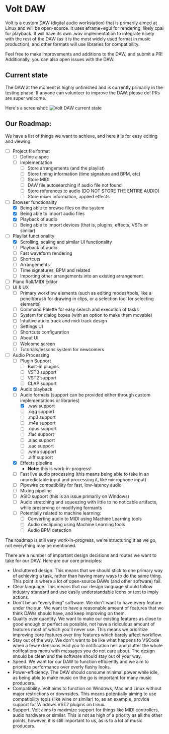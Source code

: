 # Volt DAW

Volt is a custom DAW (digital audio workstation) that is primarily aimed at Linux and will be open-source. It uses eframe+egui for rendering, likely cpal for playback.
It will have its own .wav implementation to integrate nicely with the rest of the DAW (as it is the most widely used format in music production), and other formats will use libraries for compatibility.

Feel free to make improvements and additions to the DAW, and submit a PR!
Additionally, you can also open issues with the DAW.

## Current state

The DAW at the moment is highly unfinished and is currently primarily in the testing phase.
If anyone can volunteer to improve the DAW, please do! PRs are super welcome.

Here's a screenshot:
![Volt DAW current state](https://fs.infra.thered.sh/status/volt/volt-status-preview-2.png)

## Our Roadmap:

We have a list of things we want to achieve, and here it is for easy editing and viewing:
- [ ] Project file format
    - [ ] Define a spec
    - [ ] Implementation
        - [ ] Store arrangements (and the playlist)
        - [ ] Store timing information (time signature and BPM, etc)
        - [ ] Store MIDI
        - [ ] DAW file autosearching if audio file not found
        - [ ] Store references to audio (DO NOT STORE THE ENTIRE AUDIO)
        - [ ] Store mixer information, applied effects
- [ ] Browser functionality
    - [x] Being able to browse files on the system
    - [x] Being able to import audio files
    - [x] Playback of audio
    - [ ] Being able to import devices (that is, plugins, effects, VSTs or similar)
- [ ] Playlist functionality
    - [x] Scrolling, scaling and similar UI functionality
    - [ ] Playback of audio
    - [ ] Fast waveform rendering
    - [ ] Shortcuts
    - [ ] Arrangements
    - [ ] Time signatures, BPM and related
    - [ ] Importing other arrangements into an existing arrangement
- [ ] Piano Roll/MIDI Editor
- [ ] UI & UX
    - [ ] Primary workflow elements (such as editing modes/tools, like a pencil/brush for drawing in clips, or a selection tool for selecting elements)
    - [ ] Command Palette for easy search and execution of tasks
    - [ ] System for dialog boxes (with an option to make them movable)
    - [ ] Intuitive audio track and midi track design
    - [ ] Settings UI
    - [ ] Shortcuts configuration
    - [ ] About UI
    - [ ] Welcome screen
    - [ ] Tutorials/lessons system for newcomers
- [ ] Audio Processing
    - [ ] Plugin Support
        - [ ] Built-in plugins
        - [ ] VST3 support
        - [ ] VST2 support
        - [ ] CLAP support
    - [x] Audio playback
    - [ ] Audio formats (support can be provided either through custom implementations or libraries)
        - [x] .wav support
        - [ ] .ogg support
        - [ ] .mp3 support
        - [ ] .m4a support
        - [ ] .opus support
        - [ ] .flac support
        - [ ] .alac support
        - [ ] .aac support
        - [ ] .wma support
        - [ ] .aiff support
    - [x] Effects pipeline
        - **Note:** this is work-in-progress!
    - [ ] Fast live audio processing (this means being able to take in an unpredictable input and processing it, like microphone input)
    - [ ] Pipewire compatibility for fast, low-latency audio
    - [ ] Mixing pipeline
    - [ ] ASIO support (this is an issue primarily on Windows)
    - [ ] Audio stretching and squeezing with little to no noticable artifacts, while preserving or modifying formants
    - [ ] Potentially related to machine learning:
        - [ ] Converting audio to MIDI using Machine Learning tools
        - [ ] Audio declipping using Machine Learning tools
        - [ ] Audio BPM detection

The roadmap is still very work-in-progress, we're structuring it as we go, not everything may be mentioned.

There are a number of important design decisions and routes we want to take for our DAW. Here are our core principles:
- Uncluttered design. This means that we should stick to one primary way of achieving a task, rather than having many ways to do the same thing. This point is where a lot of open-source DAWs (and other software) fail.
- Clear language. This means that our design language should follow industry standard and use easily understandable icons or text to imply actions.
- Don't be an "everything" software. We don't want to have every feature under the sun. We want to have a reasonable amount of features that we think DAWs should have, and keep improving on them.
- Quality over quantity. We want to make our existing features as close to good enough or perfect as possible, not have a ridiculous amount of features most of which you'll never use. This means we prioritize improving core features over tiny features which barely affect workflow.
- Stay out of the way. We don't want to be like what happens to VSCode when a few extensions lead you to notification hell and clutter the whole notifcations menu with messages you do not care about. The design should be clean and the software should stay out of your way.
- Speed. We want for our DAW to function efficiently and we aim to prioritize performance over overly flashy looks.
- Power-efficiency. The DAW should consume minimal power while idle, as being able to make music on the go is important for many music producers.
- Compatibility. Volt aims to function on Windows, Mac and Linux without major restrictions or downsides. This means potentially aiming to use compatibility tools (like wine or similar) to, as an example, provide support for Windows VST2 plugins on Linux.
- Support. Volt aims to maximize support for things like MIDI controllers, audio hardware or similar. This is not as high of a priority as all the other points, however, it is still important to us, as is to a lot of music producers.
